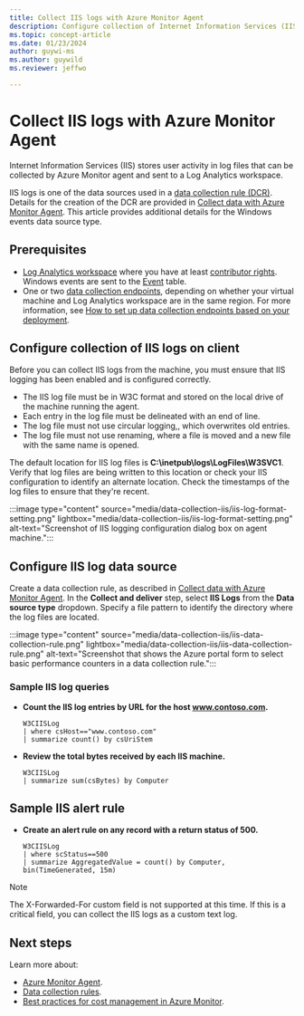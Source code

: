 ```yaml
---
title: Collect IIS logs with Azure Monitor Agent
description: Configure collection of Internet Information Services (IIS) logs on virtual machines with Azure Monitor Agent.
ms.topic: concept-article
ms.date: 01/23/2024
author: guywi-ms
ms.author: guywild
ms.reviewer: jeffwo

---
```


# Collect IIS logs with Azure Monitor Agent

Internet Information Services (IIS) stores user activity in log files that can be collected by Azure Monitor agent and sent to a Log Analytics workspace.

IIS logs is one of the data sources used in a [data collection rule (DCR)](../essentials/data-collection-rule-create-edit.md). Details for the creation of the DCR are provided in [Collect data with Azure Monitor Agent](./azure-monitor-agent-data-collection.md). This article provides additional details for the Windows events data source type.

## Prerequisites

- [Log Analytics workspace](../logs/log-analytics-workspace-overview.md) where you have at least [contributor rights](../logs/manage-access.md#azure-rbac). Windows events are sent to the [Event](/azure/azure-monitor/reference/tables/event) table.
- One or two [data collection endpoints](../essentials/data-collection-endpoint-overview.md#create-a-data-collection-endpoint), depending on whether your virtual machine and Log Analytics workspace are in the same region. For more information, see [How to set up data collection endpoints based on your deployment](../essentials/data-collection-endpoint-overview.md#how-to-set-up-data-collection-endpoints-based-on-your-deployment).


## Configure collection of IIS logs on client
Before you can collect IIS logs from the machine, you must ensure that IIS logging has been enabled and is configured correctly.

- The IIS log file must be in W3C format and stored on the local drive of the machine running the agent. 
- Each entry in the log file must be delineated with an end of line. 
- The log file must not use circular logging,, which overwrites old entries.
- The log file must not use renaming, where a file is moved and a new file with the same name is opened. 

The default location for IIS log files is **C:\\inetpub\\logs\\LogFiles\\W3SVC1**. Verify that log files are being written to this location or check your IIS configuration to identify an alternate location. Check the timestamps of the log files to ensure that they're recent.

:::image type="content" source="media/data-collection-iis/iis-log-format-setting.png" lightbox="media/data-collection-iis/iis-log-format-setting.png" alt-text="Screenshot of IIS logging configuration dialog box on agent machine.":::


## Configure IIS log data source

Create a data collection rule, as described in [Collect data with Azure Monitor Agent](./azure-monitor-agent-data-collection.md). In the **Collect and deliver** step, select **IIS Logs** from the **Data source type** dropdown. Specify a file pattern to identify the directory where the log files are located.

:::image type="content" source="media/data-collection-iis/iis-data-collection-rule.png" lightbox="media/data-collection-iis/iis-data-collection-rule.png" alt-text="Screenshot that shows the Azure portal form to select basic performance counters in a data collection rule.":::




### Sample IIS log queries

- **Count the IIS log entries by URL for the host www.contoso.com.**
    
    ```kusto
    W3CIISLog 
    | where csHost=="www.contoso.com" 
    | summarize count() by csUriStem
    ```

- **Review the total bytes received by each IIS machine.**

    ```kusto
    W3CIISLog 
    | summarize sum(csBytes) by Computer
    ```


## Sample IIS alert rule

- **Create an alert rule on any record with a return status of 500.**
    
    ```kusto
    W3CIISLog 
    | where scStatus==500
    | summarize AggregatedValue = count() by Computer, bin(TimeGenerated, 15m)
    ```


> [!NOTE]
> The X-Forwarded-For custom field is not supported at this time. If this is a critical field, you can collect the IIS logs as a custom text log.

## Next steps

Learn more about: 

- [Azure Monitor Agent](azure-monitor-agent-overview.md).
- [Data collection rules](../essentials/data-collection-rule-overview.md).
- [Best practices for cost management in Azure Monitor](../best-practices-cost.md).
